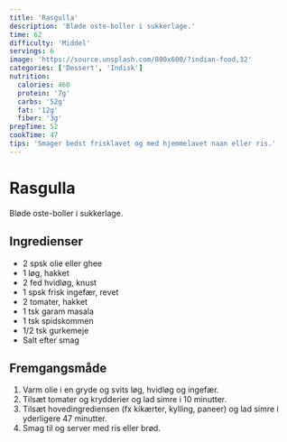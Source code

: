 ```yaml
---
title: 'Rasgulla'
description: 'Bløde oste-boller i sukkerlage.'
time: 62
difficulty: 'Middel'
servings: 6
image: 'https://source.unsplash.com/800x600/?indian-food,32'
categories: ['Dessert', 'Indisk']
nutrition:
  calories: 460
  protein: '7g'
  carbs: '52g'
  fat: '12g'
  fiber: '3g'
prepTime: 52
cookTime: 47
tips: 'Smager bedst frisklavet og med hjemmelavet naan eller ris.'
---
```


# Rasgulla

Bløde oste-boller i sukkerlage.

## Ingredienser

- 2 spsk olie eller ghee  
- 1 løg, hakket  
- 2 fed hvidløg, knust  
- 1 spsk frisk ingefær, revet  
- 2 tomater, hakket  
- 1 tsk garam masala  
- 1 tsk spidskommen  
- 1/2 tsk gurkemeje  
- Salt efter smag

## Fremgangsmåde

1. Varm olie i en gryde og svits løg, hvidløg og ingefær.
2. Tilsæt tomater og krydderier og lad simre i 10 minutter.
3. Tilsæt hovedingrediensen (fx kikærter, kylling, paneer) og lad simre i yderligere 47 minutter.
4. Smag til og server med ris eller brød.
